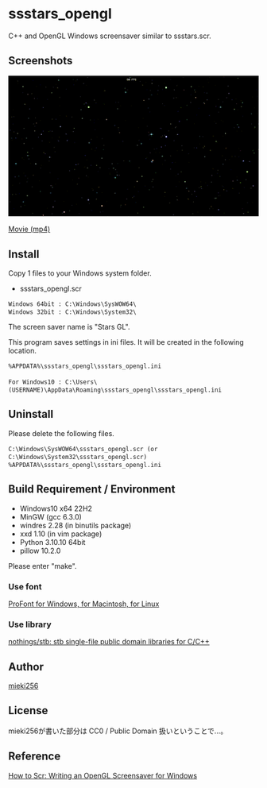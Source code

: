 ssstars_opengl
==============

C++ and OpenGL Windows screensaver similar to ssstars.scr.

Screenshots
-----------

![Screenhots](./screenshots/ssstars_opengl_ss.gif)

[Movie (mp4)](./screenshots/ssstars_opengl_ss.mp4)

Install
-------

Copy 1 files to your Windows system folder.

* ssstars\_opengl.scr

```
Windows 64bit : C:\Windows\SysWOW64\
Windows 32bit : C:\Windows\System32\
```

The screen saver name is "Stars GL".

This program saves settings in ini files. It will be created in the following location.

```
%APPDATA%\ssstars_opengl\ssstars_opengl.ini

For Windows10 : C:\Users\(USERNAME)\AppData\Roaming\ssstars_opengl\ssstars_opengl.ini
```

Uninstall
---------

Please delete the following files.

```
C:\Windows\SysWOW64\ssstars_opengl.scr (or C:\Windows\System32\ssstars_opengl.scr)
%APPDATA%\ssstars_opengl\ssstars_opengl.ini
```

Build Requirement / Environment
-------------------------------

* Windows10 x64 22H2
* MinGW (gcc 6.3.0)
* windres 2.28 (in binutils package)
* xxd 1.10 (in vim package)
* Python 3.10.10 64bit
* pillow 10.2.0

Please enter "make".

### Use font

[ProFont for Windows, for Macintosh, for Linux](https://tobiasjung.name/profont/)

### Use library

[nothings/stb: stb single-file public domain libraries for C/C++](https://github.com/nothings/stb)

Author
------

[mieki256](https://github.com/mieki256)

License
-------

mieki256が書いた部分は CC0 / Public Domain 扱いということで…。

Reference
---------

[How to Scr: Writing an OpenGL Screensaver for Windows](http://www.cityintherain.com/howtoscr.html)

